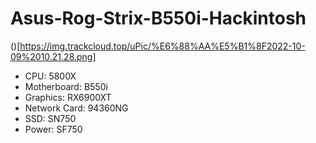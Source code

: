 # Asus-Rog-Strix-B550i-Hackintosh

()[https://img.trackcloud.top/uPic/%E6%88%AA%E5%B1%8F2022-10-09%2010.21.28.png]

* CPU: 5800X
* Motherboard: B550i
* Graphics: RX6900XT
* Network Card: 94360NG
* SSD: SN750
* Power: SF750
